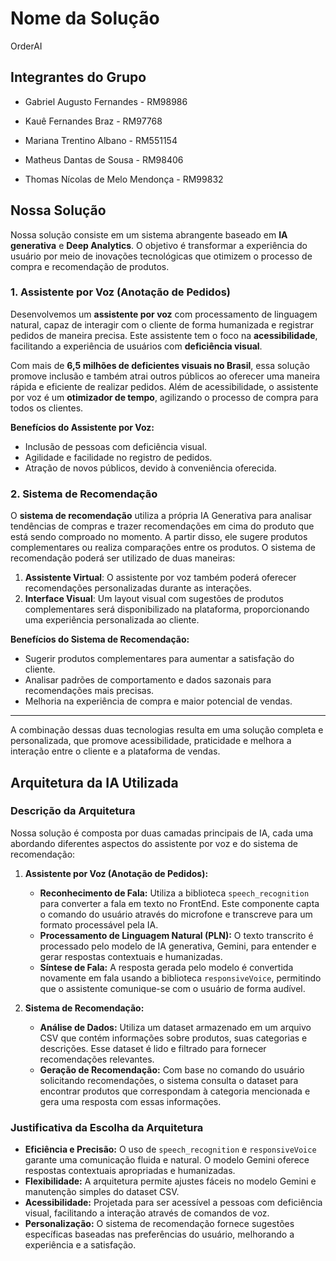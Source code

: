 # Nome da Solução
OrderAI

## Integrantes do Grupo

- Gabriel Augusto Fernandes - RM98986

- Kauê Fernandes Braz - RM97768

- Mariana Trentino Albano - RM551154

- Matheus Dantas de Sousa - RM98406

- Thomas Nícolas de Melo Mendonça - RM99832

## Nossa Solução

Nossa solução consiste em um sistema abrangente baseado em **IA generativa** e **Deep Analytics**. O objetivo é transformar a experiência do usuário por meio de inovações tecnológicas que otimizem o processo de compra e recomendação de produtos.

### 1. Assistente por Voz (Anotação de Pedidos)

Desenvolvemos um **assistente por voz** com processamento de linguagem natural, capaz de interagir com o cliente de forma humanizada e registrar pedidos de maneira precisa. Este assistente tem o foco na **acessibilidade**, facilitando a experiência de usuários com **deficiência visual**. 

Com mais de **6,5 milhões de deficientes visuais no Brasil**, essa solução promove inclusão e também atrai outros públicos ao oferecer uma maneira rápida e eficiente de realizar pedidos. Além de acessibilidade, o assistente por voz é um **otimizador de tempo**, agilizando o processo de compra para todos os clientes.

**Benefícios do Assistente por Voz:**
- Inclusão de pessoas com deficiência visual.
- Agilidade e facilidade no registro de pedidos.
- Atração de novos públicos, devido à conveniência oferecida.

### 2. Sistema de Recomendação

O **sistema de recomendação** utiliza a própria IA Generativa para analisar tendências de compras e trazer recomendações em cima do produto que está sendo comproado no momento. A partir disso, ele sugere produtos complementares ou realiza comparações entre os produtos.
O sistema de recomendação poderá ser utilizado de duas maneiras:
1. **Assistente Virtual**: O assistente por voz também poderá oferecer recomendações personalizadas durante as interações.
2. **Interface Visual**: Um layout visual com sugestões de produtos complementares será disponibilizado na plataforma, proporcionando uma experiência personalizada ao cliente.

**Benefícios do Sistema de Recomendação:**
- Sugerir produtos complementares para aumentar a satisfação do cliente.
- Analisar padrões de comportamento e dados sazonais para recomendações mais precisas.
- Melhoria na experiência de compra e maior potencial de vendas.

---

A combinação dessas duas tecnologias resulta em uma solução completa e personalizada, que promove acessibilidade, praticidade e melhora a interação entre o cliente e a plataforma de vendas.

## Arquitetura da IA Utilizada

### Descrição da Arquitetura

Nossa solução é composta por duas camadas principais de IA, cada uma abordando diferentes aspectos do assistente por voz e do sistema de recomendação:

1. **Assistente por Voz (Anotação de Pedidos):**
   - **Reconhecimento de Fala:** Utiliza a biblioteca `speech_recognition` para converter a fala em texto no FrontEnd. Este componente capta o comando do usuário através do microfone e transcreve para um formato processável pela IA.
   - **Processamento de Linguagem Natural (PLN):** O texto transcrito é processado pelo modelo de IA generativa, Gemini, para entender e gerar respostas contextuais e humanizadas.
   - **Síntese de Fala:** A resposta gerada pelo modelo é convertida novamente em fala usando a biblioteca `responsiveVoice`, permitindo que o assistente comunique-se com o usuário de forma audível.

2. **Sistema de Recomendação:**
   - **Análise de Dados:** Utiliza um dataset armazenado em um arquivo CSV que contém informações sobre produtos, suas categorias e descrições. Esse dataset é lido e filtrado para fornecer recomendações relevantes.
   - **Geração de Recomendação:** Com base no comando do usuário solicitando recomendações, o sistema consulta o dataset para encontrar produtos que correspondam à categoria mencionada e gera uma resposta com essas informações.

### Justificativa da Escolha da Arquitetura

- **Eficiência e Precisão:** O uso de `speech_recognition` e `responsiveVoice` garante uma comunicação fluida e natural. O modelo Gemini oferece respostas contextuais apropriadas e humanizadas.
- **Flexibilidade:** A arquitetura permite ajustes fáceis no modelo Gemini e manutenção simples do dataset CSV.
- **Acessibilidade:** Projetada para ser acessível a pessoas com deficiência visual, facilitando a interação através de comandos de voz.
- **Personalização:** O sistema de recomendação fornece sugestões específicas baseadas nas preferências do usuário, melhorando a experiência e a satisfação.


